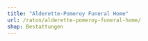 ```yaml
---
title: "Alderette-Pomeroy Funeral Home"
url: /raton/alderette-pomeroy-funeral-home/
shop: Bestattungen
---
```

